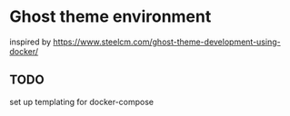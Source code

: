 # Ghost theme environment

inspired by https://www.steelcm.com/ghost-theme-development-using-docker/

## TODO

set up templating for docker-compose
